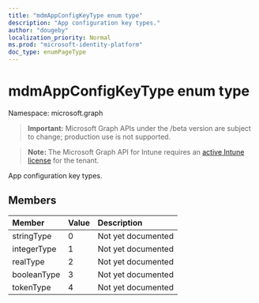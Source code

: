 ```yaml
---
title: "mdmAppConfigKeyType enum type"
description: "App configuration key types."
author: "dougeby"
localization_priority: Normal
ms.prod: "microsoft-identity-platform"
doc_type: enumPageType
---
```


# mdmAppConfigKeyType enum type

Namespace: microsoft.graph

> **Important:** Microsoft Graph APIs under the /beta version are subject to change; production use is not supported.

> **Note:** The Microsoft Graph API for Intune requires an [active Intune license](https://go.microsoft.com/fwlink/?linkid=839381) for the tenant.

App configuration key types.

## Members
|Member|Value|Description|
|:---|:---|:---|
|stringType|0|Not yet documented|
|integerType|1|Not yet documented|
|realType|2|Not yet documented|
|booleanType|3|Not yet documented|
|tokenType|4|Not yet documented|






